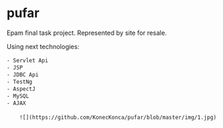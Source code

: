# pufar
Epam final task project. Represented by site for resale. 

Using next technologies:

    - Servlet Api
    - JSP
    - JDBC Api
    - TestNg
    - AspectJ
    - MySQL
    - AJAX
      
        ![](https://github.com/KonecKonca/pufar/blob/master/img/1.jpg)
